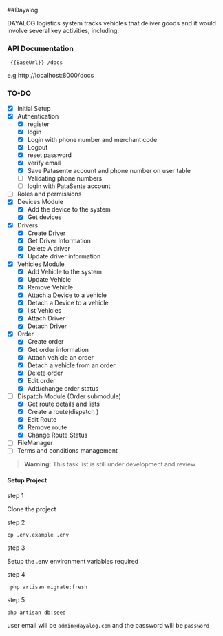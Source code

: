 
##Dayalog

DAYALOG logistics system tracks vehicles that deliver goods and it would involve several key activities, including:

### API Documentation 

```
 {{BaseUrl}} /docs
```
e.g http://localhost:8000/docs

### TO-DO

- [x] Initial Setup 
- [x] Authentication
    - [x] register
    - [x] login
    - [x] Login with phone number and merchant code
    - [x] Logout
    - [x] reset password
    - [x] verify email
    - [x] Save Patasente account and phone number on user table
    - [ ] Validating phone numbers 
    - [ ] login with PataSente account
- [ ] Roles and permissions
- [x] Devices Module
    - [x] Add the device to the system
    - [x] Get devices
- [x] Drivers
    - [x] Create Driver
    - [x] Get Driver Information
    - [x] Delete A driver
    - [x] Update driver information
- [x] Vehicles Module
    - [x] Add Vehicle to the system
    - [x] Update Vehicle
    - [x] Remove Vehicle
    - [x] Attach a Device to a vehicle
    - [x] Detach a Device to a vehicle
    - [x] list Vehicles
    - [x] Attach Driver
    - [x] Detach Driver
- [x]  Order
    - [x] Create order
    - [x] Get order information
    - [x] Attach vehicle an order
    - [x] Detach a vehicle from an order
    - [x] Delete order
    - [x] Edit order
    - [x] Add/change order status
- [ ] Dispatch Module (Order submodule)
    - [x] Get route details and lists
    - [x] Create a route(dispatch )
    - [x] Edit Route
    - [x] Remove route
    - [x] Change Route Status
- [ ] FileManager 
- [ ] Terms and conditions management
> **Warning:** This task list is still under development and review.

#### Setup Project

step 1 

Clone the project 

step 2
```
cp .env.example .env
```

step 3 

Setup the .env environment variables required

step 4

```
 php artisan migrate:fresh
```
step 5

```
php artisan db:seed
```

user email will be  `admin@dayalog.com` and the password will be `password`
